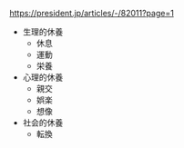 https://president.jp/articles/-/82011?page=1

- 生理的休養
  - 休息
  - 運動
  - 栄養
- 心理的休養
  - 親交
  - 娯楽
  - 想像
- 社会的休養
  - 転換
